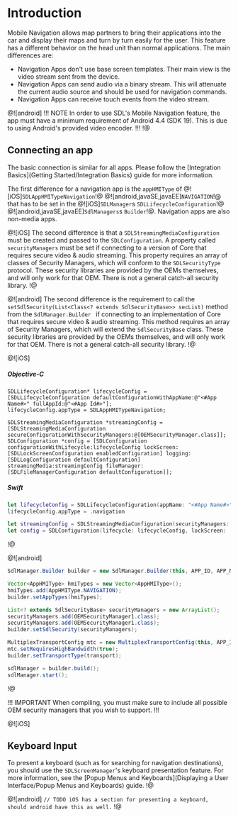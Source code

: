 # Introduction
Mobile Navigation allows map partners to bring their applications into the car and display their maps and turn by turn easily for the user. This feature has a different behavior on the head unit than normal applications. The main differences are:

* Navigation Apps don't use base screen templates. Their main view is the video stream sent from the device.
* Navigation Apps can send audio via a binary stream. This will attenuate the current audio source and should be used for navigation commands.
* Navigation Apps can receive touch events from the video stream.

@![android]
!!! NOTE
In order to use SDL's Mobile Navigation feature, the app must have a minimum requirement of Android 4.4 (SDK 19). This is due to using Android's provided video encoder. 
!!!
!@

## Connecting an app
The basic connection is similar for all apps. Please follow the [Integration Basics](Getting Started/Integration Basics) guide for more information.

The first difference for a navigation app is the `appHMIType` of @![iOS]`SDLAppHMITypeNavigation`!@ @![android,javaSE,javaEE]`NAVIGATION`!@ that has to be set in the @![iOS]`SDLManager`s `SDLLifecycleConfiguration`!@ @![android,javaSE,javaEE]`SdlManagers`s `Builder`!@. Navigation apps are also non-media apps.

@![iOS]
The second difference is that a `SDLStreamingMediaConfiguration` must be created and passed to the `SDLConfiguration`. A property called `securityManagers` must be set if connecting to a version of Core that requires secure video & audio streaming. This property requires an array of classes of Security Managers, which will conform to the `SDLSecurityType` protocol. These security libraries are provided by the OEMs themselves, and will only work for that OEM. There is not a general catch-all security library.
!@

@![android]
The second difference is the requirement to call the `setSdlSecurity(List<Class<? extends SdlSecurityBase>> secList)` method from the `SdlManager.Builder ` if connecting to an implementation of Core that requires secure video & audio streaming. This method requires an array of Security Managers, which will extend the `SdlSecurityBase` class. These security libraries are provided by the OEMs themselves, and will only work for that OEM. There is not a general catch-all security library.
!@

@![iOS]
##### Objective-C
```objc
SDLLifecycleConfiguration* lifecycleConfig = [SDLLifecycleConfiguration defaultConfigurationWithAppName:@"<#App Name#>" fullAppId:@"<#App Id#>"];
lifecycleConfig.appType = SDLAppHMITypeNavigation;

SDLStreamingMediaConfiguration *streamingConfig = [SDLStreamingMediaConfiguration secureConfigurationWithSecurityManagers:@[OEMSecurityManager.class]];
SDLConfiguration *config = [SDLConfiguration configurationWithLifecycle:lifecycleConfig lockScreen:[SDLLockScreenConfiguration enabledConfiguration] logging:[SDLLogConfiguration defaultConfiguration] streamingMedia:streamingConfig fileManager:[SDLFileManagerConfiguration defaultConfiguration]];
```

##### Swift
```swift
let lifecycleConfig = SDLLifecycleConfiguration(appName: "<#App Name#>", fullAppId: "<#App Id#>")
lifecycleConfig.appType = .navigation

let streamingConfig = SDLStreamingMediaConfiguration(securityManagers: [OEMSecurityManager.self])
let config = SDLConfiguration(lifecycle: lifecycleConfig, lockScreen: .enabled(), logging: .default(), streamingMedia: streamingConfig, fileManager: .default())
```
!@

@![android]
```java
SdlManager.Builder builder = new SdlManager.Builder(this, APP_ID, APP_NAME, listener);

Vector<AppHMIType> hmiTypes = new Vector<AppHMIType>();
hmiTypes.add(AppHMIType.NAVIGATION);
builder.setAppTypes(hmiTypes);

List<? extends SdlSecurityBase> securityManagers = new ArrayList();
securityManagers.add(OEMSecurityManager1.class);
securityManagers.add(OEMSecurityManager1.class);
builder.setSdlSecurity(securityManagers);

MultiplexTransportConfig mtc = new MultiplexTransportConfig(this, APP_ID, MultiplexTransportConfig.FLAG_MULTI_SECURITY_OFF);
mtc.setRequiresHighBandwidth(true);
builder.setTransportType(transport);

sdlManager = builder.build();
sdlManager.start();
```
!@

!!! IMPORTANT
When compiling, you must make sure to include all possible OEM security managers that you wish to support.
!!!

@![iOS]
## Keyboard Input
To present a keyboard (such as for searching for navigation destinations), you should use the `SDLScreenManager`'s keyboard presentation feature. For more information, see the [Popup Menus and Keyboards](Displaying a User Interface/Popup Menus and Keyboards) guide.
!@

@![android]
`// TODO iOS has a section for presenting a keyboard, should android have this as well.`
!@